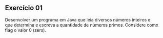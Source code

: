 ## Exercício 01

Desenvolver  um programa  em  Java  que  leia  diversos  números  inteiros  e que  determina  e  escreva  a  quantidade  de  números  primos.  Considere  como flag o valor 0 (zero).
